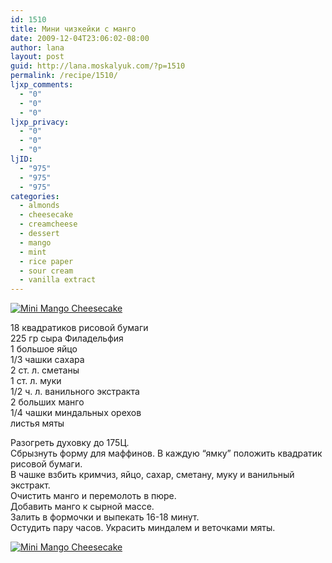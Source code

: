 ```yaml
---
id: 1510
title: Мини чизкейки с манго
date: 2009-12-04T23:06:02-08:00
author: lana
layout: post
guid: http://lana.moskalyuk.com/?p=1510
permalink: /recipe/1510/
ljxp_comments:
  - "0"
  - "0"
  - "0"
ljxp_privacy:
  - "0"
  - "0"
  - "0"
ljID:
  - "975"
  - "975"
  - "975"
categories:
  - almonds
  - cheesecake
  - creamcheese
  - dessert
  - mango
  - mint
  - rice paper
  - sour cream
  - vanilla extract
---
```

<a class="flickr-image alignnone" title="Mini Mango Cheesecake" href="http://www.flickr.com/photos/67405678@N00/4159708222/" target="_blank"><img src="http://farm3.static.flickr.com/2702/4159708222_ed37c3726a.jpg" alt="Mini Mango Cheesecake" /></a>

18 квадратиков рисовой бумаги  
225 гр сыра Филадельфия  
1 большое яйцо  
1/3 чашки сахара  
2 ст. л. сметаны  
1 ст. л. муки  
1/2 ч. л. ванильного экстракта  
2 больших манго  
1/4 чашки миндальных орехов  
листья мяты

Разогреть духовку до 175Ц.  
Сбрызнуть форму для маффинов. В каждую &#8220;ямку&#8221; положить квадратик рисовой бумаги.  
В чашке взбить кримчиз, яйцо, сахар, сметану, муку и ванильный экстракт.  
Очистить манго и перемолоть в пюре.  
Добавить манго к сырной массе.  
Залить в формочки и выпекать 16-18 минут.  
Остудить пару часов. Украсить миндалем и веточками мяты.

<a class="flickr-image alignnone" title="Mini Mango Cheesecake" href="http://www.flickr.com/photos/67405678@N00/4158949455/" target="_blank"><img src="http://farm3.static.flickr.com/2505/4158949455_8a6ed3381a.jpg" alt="Mini Mango Cheesecake" /></a>